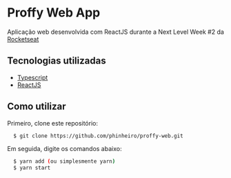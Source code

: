 # Proffy Web App
Aplicação web desenvolvida com ReactJS durante a Next Level Week #2 da [Rocketseat](https://www.rocketseat.com.br)

## Tecnologias utilizadas
- [Typescript](https://www.typescriptlang.org/)
- [ReactJS](https://reactjs.org/)

## Como utilizar
Primeiro, clone este repositório:
```sh
  $ git clone https://github.com/phinheiro/proffy-web.git
```
 Em seguida, digite os comandos abaixo:
```sh
  $ yarn add (ou simplesmente yarn)
  $ yarn start
```

